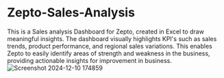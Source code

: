 # Zepto-Sales-Analysis
This is a Sales analysis Dashboard for Zepto, created in Excel to draw meaningful insights. The dashboard visually highlights KPI's such as sales trends, product performance, and regional sales variations. This enables Zepto to easily identify areas of strength and weakness in the business, providing actionable insights for improvement in business.
![Screenshot 2024-12-10 174859](https://github.com/user-attachments/assets/ab59722f-2508-473e-b683-5fe917d655ea)


